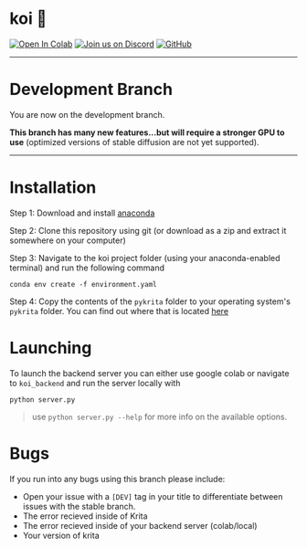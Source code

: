 # koi 🎣

[![Open In Colab](https://colab.research.google.com/assets/colab-badge.svg)](https://colab.research.google.com/github/nousr/koi/blob/main/koi_colab_backend.ipynb) <a href="https://discord.gg/hDBbsXDd6K"><img alt="Join us on Discord" src="https://img.shields.io/discord/1015817150608453732?color=5865F2&logo=discord&logoColor=white"></a> [![GitHub](https://badgen.net/badge/icon/github?icon=github&label)](https://github.com/nousr/koi)

---

# Development Branch

You are now on the development branch.

**This branch has many new features...but will require a stronger GPU to use** (optimized versions of stable diffusion are not yet supported).

---

# Installation

Step 1: Download and install [anaconda](https://www.anaconda.com/)

Step 2: Clone this repository using git (or download as a zip and extract it somewhere on your computer)

Step 3: Navigate to the koi project folder (using your anaconda-enabled terminal) and run the following command

`conda env create -f environment.yaml`

Step 4: Copy the contents of the `pykrita` folder to your operating system's `pykrita` folder. You can find out where that is located [here](https://docs.krita.org/en/reference_manual/resource_management.html#resource-management)

# Launching

To launch the backend server you can either use google colab or navigate to `koi_backend` and run the server locally with

`python server.py`

> use `python server.py --help` for more info on the available options.

# Bugs
If you run into any bugs using this branch please include:
  - Open your issue with a `[DEV]` tag in your title to differentiate between issues with the stable branch.
  - The error recieved inside of Krita
  - The error recieved inside of your backend server (colab/local)
  - Your version of krita